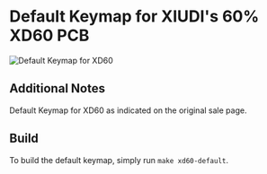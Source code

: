 # Default Keymap for XIUDI's 60% XD60 PCB

![Default Keymap for XD60](https://img.alicdn.com/imgextra/i1/1713761720/TB2K0gTalPxQeBjy1XcXXXHzVXa_!!1713761720.png)

## Additional Notes
Default Keymap for XD60 as indicated on the original sale page.

## Build
To build the default keymap, simply run `make xd60-default`.
